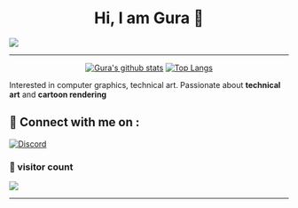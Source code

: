 <h1 align="center" > Hi, I am Gura 👋</h1>

![](https://www.notion.so/image/https%3A%2F%2Fwebstatic.hoyoverse.com%2Fupload%2Fcontentweb%2F2022%2F11%2F30%2Ffa14d2bde51b55cbfa5910bb696254c3_1826642087879779515.png?table=block&id=55345746-68a2-4539-8d8c-1c38997d10fe&spaceId=8346f43c-7e72-49b1-9bc0-36914028b374&width=2000&userId=daccf15c-2038-4e13-9675-875020f6f17a&cache=v2)

<hr/>

<div align="center">


[![Gura's github stats](https://github-readme-stats.vercel.app/api?username=guraaw&show_icons=true&title_color=2257EA&icon_color=2257EA&bg_color=f7f7f7)](https://github.com/anuraghazra/github-readme-stats)
[![Top Langs](https://github-readme-stats.vercel.app/api/top-langs/?username=guraaw&title_color=2257EA&bg_color=f7f7f7&hide=html,css)](https://github.com/anuraghazra/github-readme-stats)

</div>


Interested in computer graphics, technical art. Passionate about __technical art__ and __cartoon rendering__

## 🔗 Connect with me on :

[![Discord](https://lanyard.cnrad.dev/api/176577264555786240?bg=141321&hideDiscrim=true)](https://discord.com/users/811943532234670161)

### 👀 visitor count

![](http://antzuhl.cn:4000/get/@littleTreeme)

<hr />

<!--
**Guraaw/Guraaw** is a ✨ _special_ ✨ repository because its `README.md` (this file) appears on your GitHub profile.

Here are some ideas to get you started:

- 🔭 I’m currently working on ...
- 🌱 I’m currently learning ...
- 👯 I’m looking to collaborate on ...
- 🤔 I’m looking for help with ...
- 💬 Ask me about ...
- 📫 How to reach me: ...
- 😄 Pronouns: ...
- ⚡ Fun fact: ...
-->
